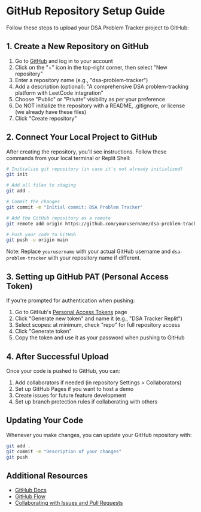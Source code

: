 # GitHub Repository Setup Guide

Follow these steps to upload your DSA Problem Tracker project to GitHub:

## 1. Create a New Repository on GitHub

1. Go to [GitHub](https://github.com/) and log in to your account
2. Click on the "+" icon in the top-right corner, then select "New repository"
3. Enter a repository name (e.g., "dsa-problem-tracker")
4. Add a description (optional): "A comprehensive DSA problem-tracking platform with LeetCode integration"
5. Choose "Public" or "Private" visibility as per your preference
6. Do NOT initialize the repository with a README, .gitignore, or license (we already have these files)
7. Click "Create repository"

## 2. Connect Your Local Project to GitHub

After creating the repository, you'll see instructions. Follow these commands from your local terminal or Replit Shell:

```bash
# Initialize git repository (in case it's not already initialized)
git init

# Add all files to staging
git add .

# Commit the changes
git commit -m "Initial commit: DSA Problem Tracker"

# Add the GitHub repository as a remote
git remote add origin https://github.com/yourusername/dsa-problem-tracker.git

# Push your code to GitHub
git push -u origin main
```

Note: Replace `yourusername` with your actual GitHub username and `dsa-problem-tracker` with your repository name if different.

## 3. Setting up GitHub PAT (Personal Access Token)

If you're prompted for authentication when pushing:

1. Go to GitHub's [Personal Access Tokens](https://github.com/settings/tokens) page
2. Click "Generate new token" and name it (e.g., "DSA Tracker Replit")
3. Select scopes: at minimum, check "repo" for full repository access
4. Click "Generate token"
5. Copy the token and use it as your password when pushing to GitHub

## 4. After Successful Upload

Once your code is pushed to GitHub, you can:

1. Add collaborators if needed (in repository Settings > Collaborators)
2. Set up GitHub Pages if you want to host a demo
3. Create issues for future feature development
4. Set up branch protection rules if collaborating with others

## Updating Your Code

Whenever you make changes, you can update your GitHub repository with:

```bash
git add .
git commit -m "Description of your changes"
git push
```

## Additional Resources

- [GitHub Docs](https://docs.github.com/en)
- [GitHub Flow](https://docs.github.com/en/get-started/quickstart/github-flow)
- [Collaborating with Issues and Pull Requests](https://docs.github.com/en/github/collaborating-with-issues-and-pull-requests)